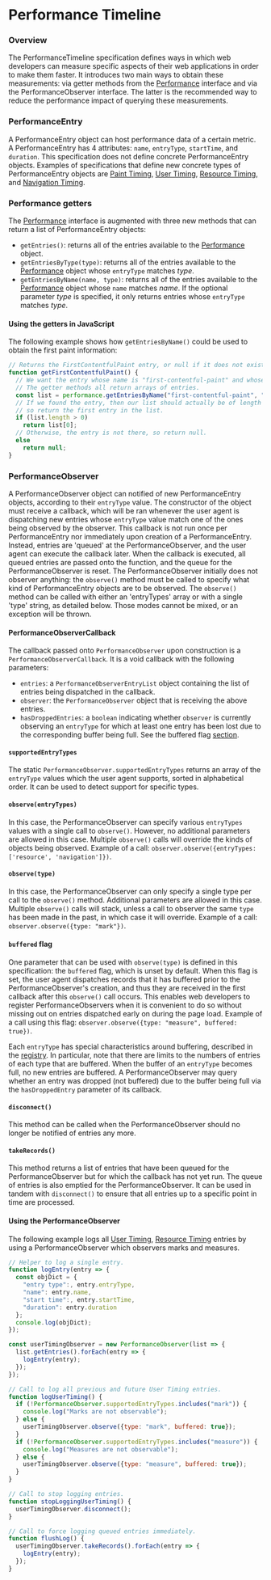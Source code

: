Performance Timeline
====================

### Overview

The PerformanceTimeline specification defines ways in which web developers can measure specific aspects of their web applications in order to make them faster.
It introduces two main ways to obtain these measurements: via getter methods from the [Performance](https://w3c.github.io/hr-time/#sec-performance) interface and via the PerformanceObserver interface.
The latter is the recommended way to reduce the performance impact of querying these measurements.

### PerformanceEntry

A PerformanceEntry object can host performance data of a certain metric.
A PerformanceEntry has 4 attributes: `name`, `entryType`, `startTime`, and `duration`.
This specification does not define concrete PerformanceEntry objects.
Examples of specifications that define new concrete types of PerformanceEntry objects are [Paint Timing](https://github.com/w3c/paint-timing), [User Timing](https://github.com/w3c/user-timing), [Resource Timing](https://github.com/w3c/resource-timing), and [Navigation Timing](https://github.com/w3c/navigation-timing/).

### Performance getters

The [Performance](https://w3c.github.io/hr-time/#sec-performance) interface is augmented with three new methods that can return a list of PerformanceEntry objects:

* `getEntries()`: returns all of the entries available to the [Performance](https://w3c.github.io/hr-time/#sec-performance) object.
* `getEntriesByType(type)`: returns all of the entries available to the [Performance](https://w3c.github.io/hr-time/#sec-performance) object whose `entryType` matches *type*.
* `getEntriesByName(name, type)`: returns all of the entries available to the [Performance](https://w3c.github.io/hr-time/#sec-performance) object whose `name` matches *name*.
If the optional parameter *type* is specified, it only returns entries whose `entryType` matches *type*.

#### Using the getters in JavaScript

The following example shows how `getEntriesByName()` could be used to obtain the first paint information:

```javascript
// Returns the FirstContentfulPaint entry, or null if it does not exist.
function getFirstContentfulPaint() {
  // We want the entry whose name is "first-contentful-paint" and whose entryType is "paint".
  // The getter methods all return arrays of entries.
  const list = performance.getEntriesByName("first-contentful-paint", "paint");
  // If we found the entry, then our list should actually be of length 1,
  // so return the first entry in the list.
  if (list.length > 0)
    return list[0];
  // Otherwise, the entry is not there, so return null.
  else
    return null;
}
```

### PerformanceObserver

A PerformanceObserver object can notified of new PerformanceEntry objects, according to their `entryType` value.
The constructor of the object must receive a callback, which will be ran whenever the user agent is dispatching new entries whose `entryType` value match one of the ones being observed by the observer.
This callback is not run once per PerformanceEntry nor immediately upon creation of a PerformanceEntry.
Instead, entries are 'queued' at the PerformanceObserver, and the user agent can execute the callback later.
When the callback is executed, all queued entries are passed onto the function, and the queue for the PerformanceObserver is reset.
The PerformanceObserver initially does not observer anything: the `observe()` method must be called to specify what kind of PerformanceEntry objects are to be observed.
The `observe()` method can be called with either an 'entryTypes' array or with a single 'type' string, as detailed below.
Those modes cannot be mixed, or an exception will be thrown.

#### PerformanceObserverCallback

The callback passed onto `PerformanceObserver` upon construction is a `PerformanceObserverCallback`. It is a void callback with the following parameters:

* `entries`: a `PerformanceObserverEntryList` object containing the list of entries being dispatched in the callback.
* `observer`: the `PerformanceObserver` object that is receiving the above entries.
* `hasDroppedEntries`: a `boolean` indicating whether `observer` is currently observing an `entryType` for which at least one entry has been lost due to the corresponding buffer being full. See the buffered flag [section](#buffered-flag).

#### `supportedEntryTypes`

The static `PerformanceObserver.supportedEntryTypes` returns an array of the `entryType` values which the user agent supports, sorted in alphabetical order.
It can be used to detect support for specific types.

#### `observe(entryTypes)`

In this case, the PerformanceObserver can specify various `entryTypes` values with a single call to `observe()`.
However, no additional parameters are allowed in this case.
Multiple `observe()` calls will override the kinds of objects being observed.
Example of a call: `observer.observe({entryTypes: ['resource', 'navigation']})`.

#### `observe(type)`

In this case, the PerformanceObserver can only specify a single type per call to the `observe()` method.
Additional parameters are allowed in this case.
Multiple `observe()` calls will stack, unless a call to observer the same `type` has been made in the past, in which case it will override.
Example of a call: `observer.observe({type: "mark"})`.

#### `buffered` flag

One parameter that can be used with `observe(type)` is defined in this specification: the `buffered` flag, which is unset by default.
When this flag is set, the user agent dispatches records that it has buffered prior to the PerformanceObserver's creation, and thus they are received in the first callback after this `observe()` call occurs.
This enables web developers to register PerformanceObservers when it is convenient to do so without missing out on entries dispatched early on during the page load.
Example of a call using this flag: `observer.observe({type: "measure", buffered: true})`.

Each `entryType` has special characteristics around buffering, described in the [registry](https://w3c.github.io/timing-entrytypes-registry/#registry). In particular, note that there are limits to the numbers of entries of each type that are buffered. When the buffer of an `entryType` becomes full, no new entries are buffered. A PerformanceObserver may query whether an entry was dropped (not buffered) due to the buffer being full via the `hasDroppedEntry` parameter of its callback.

#### `disconnect()`

This method can be called when the PerformanceObserver should no longer be notified of entries any more.

#### `takeRecords()`

This method returns a list of entries that have been queued for the PerformanceObserver but for which the callback has not yet run.
The queue of entries is also emptied for the PerformanceObserver.
It can be used in tandem with `disconnect()` to ensure that all entries up to a specific point in time are processed.

#### Using the PerformanceObserver

The following example logs all [User Timing](https://github.com/w3c/user-timing), [Resource Timing](https://github.com/w3c/resource-timing) entries by using a PerformanceObserver which observers marks and measures.

```javascript
// Helper to log a single entry.
function logEntry(entry => {
  const objDict = {
    "entry type":, entry.entryType,
    "name": entry.name,
    "start time":, entry.startTime,
    "duration": entry.duration
  };
  console.log(objDict);
});

const userTimingObserver = new PerformanceObserver(list => {
  list.getEntries().forEach(entry => {
    logEntry(entry);
  });
});

// Call to log all previous and future User Timing entries.
function logUserTiming() {
  if (!PerformanceObserver.supportedEntryTypes.includes("mark")) {
    console.log("Marks are not observable");
  } else {
    userTimingObserver.observe({type: "mark", buffered: true});
  }
  if (!PerformanceObserver.supportedEntryTypes.includes("measure")) {
    console.log("Measures are not observable");
  } else {
    userTimingObserver.observe({type: "measure", buffered: true});
  }
}

// Call to stop logging entries.
function stopLoggingUserTiming() {
  userTimingObserver.disconnect();
}

// Call to force logging queued entries immediately.
function flushLog() {
  userTimingObserver.takeRecords().forEach(entry => {
    logEntry(entry);
  });
}
```
